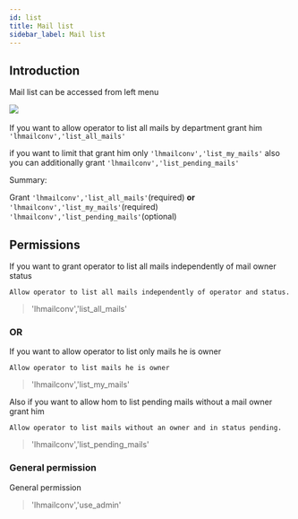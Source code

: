 ```yaml
---
id: list
title: Mail list
sidebar_label: Mail list
---
```


## Introduction

Mail list can be accessed from left menu

​![](/img/mail/mail-list.png)

If you want to allow operator to list all mails by department grant him `'lhmailconv','list_all_mails'`

if you want to limit that grant him only `'lhmailconv','list_my_mails'` also you can additionally grant `'lhmailconv','list_pending_mails'`

Summary:

Grant `'lhmailconv','list_all_mails'`(required) **or** `'lhmailconv','list_my_mails'`(required) `'lhmailconv','list_pending_mails'`(optional)

## Permissions

If you want to grant operator to list all mails independently of mail owner status

`Allow operator to list all mails independently of operator and status.`
> 'lhmailconv','list_all_mails'

### OR

If you want to allow operator to list only mails he is owner

`Allow operator to list mails he is owner`
> 'lhmailconv','list_my_mails'

Also if you want to allow hom to list pending mails without a mail owner grant him

`Allow operator to list mails without an owner and in status pending.`
> 'lhmailconv','list_pending_mails'

### General permission

General permission
> 'lhmailconv','use_admin'